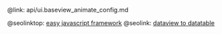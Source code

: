 @link: api/ui.baseview_animate_config.md

@seolinktop: [easy javascript framework](https://webix.com)
@seolink: [dataview to datatable](https://webix.com/widget/dataview/)